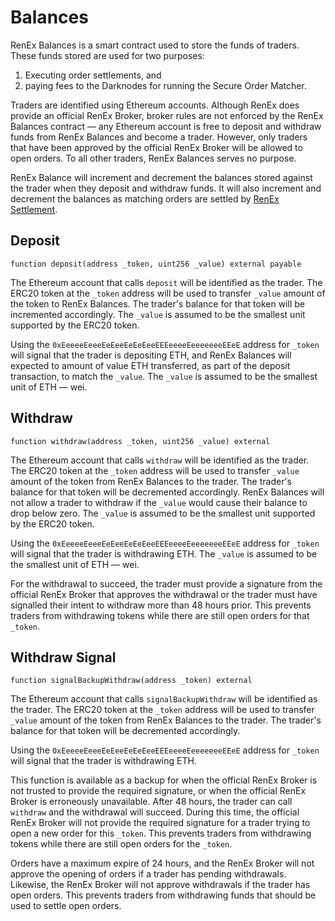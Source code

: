 # Balances

RenEx Balances is a smart contract used to store the funds of traders. These funds stored are used for two purposes:

1. Executing order settlements, and
2. paying fees to the Darknodes for running the Secure Order Matcher.

Traders are identified using Ethereum accounts. Although RenEx does provide an official RenEx Broker, broker rules are not enforced by the RenEx Balances contract — any Ethereum account is free to deposit and withdraw funds from RenEx Balances and become a trader. However, only traders that have been approved by the official RenEx Broker will be allowed to open orders. To all other traders, RenEx Balances serves no purpose.

RenEx Balance will increment and decrement the balances stored against the trader when they deposit and withdraw funds. It will also increment and decrement the balances as matching orders are settled by [RenEx Settlement](./02-settlement.md).

## Deposit

```sol
function deposit(address _token, uint256 _value) external payable
```

The Ethereum account that calls `deposit` will be identified as the trader. The ERC20 token at the `_token` address will be used to transfer `_value` amount of the token to RenEx Balances. The trader's balance for that token will be incremented accordingly. The `_value` is assumed to be the smallest unit supported by the ERC20 token.

Using the `0xEeeeeEeeeEeEeeEeEeEeeEEEeeeeEeeeeeeeEEeE` address for `_token` will signal that the trader is depositing ETH, and RenEx Balances will expected to amount of value ETH transferred, as part of the deposit transaction, to match the `_value`. The `_value` is assumed to be the smallest unit of ETH  — wei.

## Withdraw

```sol
function withdraw(address _token, uint256 _value) external
```

The Ethereum account that calls `withdraw` will be identified as the trader. The ERC20 token at the `_token` address will be used to transfer `_value` amount of the token from RenEx Balances to the trader. The trader's balance for that token will be decremented accordingly. RenEx Balances will not allow a trader to withdraw if the `_value` would cause their balance to drop below zero. The `_value` is assumed to be the smallest unit supported by the ERC20 token.

Using the `0xEeeeeEeeeEeEeeEeEeEeeEEEeeeeEeeeeeeeEEeE` address for `_token` will signal that the trader is withdrawing ETH. The `_value` is assumed to be the smallest unit of ETH  — wei.

For the withdrawal to succeed, the trader must provide a signature from the official RenEx Broker that approves the withdrawal or the trader must have signalled their intent to withdraw more than 48 hours prior. This prevents traders from withdrawing tokens while there are still open orders for that `_token`.

## Withdraw Signal

```sol
function signalBackupWithdraw(address _token) external
```

The Ethereum account that calls `signalBackupWithdraw` will be identified as the trader. The ERC20 token at the `_token` address will be used to transfer `_value` amount of the token from RenEx Balances to the trader. The trader's balance for that token will be decremented accordingly.

Using the `0xEeeeeEeeeEeEeeEeEeEeeEEEeeeeEeeeeeeeEEeE` address for `_token` will signal that the trader is withdrawing ETH.

This function is available as a backup for when the official RenEx Broker is not trusted to provide the required signature, or when the official RenEx Broker is erroneously unavailable. After 48 hours, the trader can call `withdraw` and the withdrawal will succeed. During this time, the official RenEx Broker will not provide the required signature for a trader trying to open a new order for this `_token`. This prevents traders from withdrawing tokens while there are still open orders for the `_token`.

Orders have a maximum expire of 24 hours, and the RenEx Broker will not approve the opening of orders if a trader has pending withdrawals. Likewise, the RenEx Broker will not approve withdrawals if the trader has open orders. This prevents traders from withdrawing funds that should be used to settle open orders.